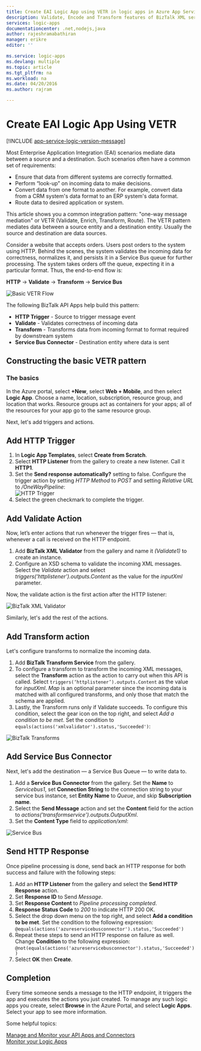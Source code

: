 ```yaml
---
title: Create EAI Logic App using VETR in logic apps in Azure App Service | Microsoft Azure
description: Validate, Encode and Transform features of BizTalk XML services
services: logic-apps
documentationcenter: .net,nodejs,java
author: rajeshramabathiran
manager: erikre
editor: ''

ms.service: logic-apps
ms.devlang: multiple
ms.topic: article
ms.tgt_pltfrm: na
ms.workload: na
ms.date: 04/20/2016
ms.author: rajram

---
```

# Create EAI Logic App Using VETR
[!INCLUDE [app-service-logic-version-message](../../includes/app-service-logic-version-message.md)]

Most Enterprise Application Integration (EAI) scenarios mediate data between a source and a destination. Such scenarios often have a common set of requirements:

* Ensure that data from different systems are correctly formatted.
* Perform “look-up” on incoming data to make decisions.
* Convert data from one format to another. For example, convert data from a CRM system's data format to an ERP system's data format.
* Route data to desired application or system.

This article shows you a common integration pattern: "one-way message mediation" or VETR (Validate, Enrich, Transform, Route). The VETR pattern mediates data between a source entity and a destination entity. Usually the source and destination are data sources.

Consider a website that accepts orders. Users post orders to the system using HTTP. Behind the scenes, the system validates the incoming data for correctness, normalizes it, and persists it in a Service Bus queue for further processing. The system takes orders off the queue, expecting it in a particular format. Thus, the end-to-end flow is:

**HTTP** → **Validate** → **Transform** → **Service Bus**

![Basic VETR Flow][1]

The following BizTalk API Apps help build this pattern:

* **HTTP Trigger** - Source to trigger message event
* **Validate** - Validates correctness of incoming data
* **Transform** - Transforms data from incoming format to format required by downstream system
* **Service Bus Connector** - Destination entity where data is sent

## Constructing the basic VETR pattern
### The basics
In the Azure portal, select **+New**, select **Web + Mobile**, and then select **Logic App**. Choose a name, location, subscription, resource group, and location that works. Resource groups act as containers for your apps; all of the resources for your app go to the same resource group.

Next, let's add triggers and actions.

## Add HTTP Trigger
1. In **Logic App Templates**, select **Create from Scratch**.
2. Select **HTTP Listener** from the gallery to create a new listener. Call it **HTTP1**.
3. Set the **Send response automatically?** setting to false. Configure the trigger action by setting *HTTP Method* to *POST* and setting *Relative URL* to */OneWayPipeline*:  
    ![HTTP Trigger][2]
4. Select the green checkmark to complete the trigger.

## Add Validate Action
Now, let’s enter actions that run whenever the trigger fires — that is, whenever a call is received on the HTTP endpoint.

1. Add **BizTalk XML Validator** from the gallery and name it *(Validate1)* to create an instance.
2. Configure an XSD schema to validate the incoming XML messages. Select the *Validate* action and select *triggers(‘httplistener’).outputs.Content* as the value for the *inputXml* parameter.

Now, the validate action is the first action after the HTTP listener: 

![BizTalk XML Validator][3]

Similarly, let's add the rest of the actions. 

## Add Transform action
Let's configure transforms to normalize the incoming data.

1. Add **BizTalk Transform Service** from the gallery.
2. To configure a transform to transform the incoming XML messages, select the **Transform** action as the action to carry out when this API is called. Select ```triggers(‘httplistener’).outputs.Content``` as the value for *inputXml*. *Map* is an optional parameter since the incoming data is matched with all configured transforms, and only those that match the schema are applied.
3. Lastly, the Transform runs only if Validate succeeds. To configure this condition, select the gear icon on the top right, and select *Add a condition to be met*. Set the condition to ```equals(actions('xmlvalidator').status,'Succeeded')```:  

![BizTalk Transforms][4]

## Add Service Bus Connector
Next, let's add the destination — a Service Bus Queue — to write data to.

1. Add a **Service Bus Connector** from the gallery. Set the **Name** to *Servicebus1*, set **Connection String** to the connection string to your service bus instance, set **Entity Name** to *Queue*, and skip **Subscription name**.
2. Select the **Send Message** action and set the **Content** field for the action to *actions('transformservice').outputs.OutputXml*.
3. Set the **Content Type** field to *application/xml*:  

![Service Bus][5]

## Send HTTP Response
Once pipeline processing is done, send back an HTTP response for both success and failure with the following steps:

1. Add an **HTTP Listener** from the gallery and select the **Send HTTP Response** action.
2. Set **Response ID** to Send *Message*.
3. Set **Response Content** to *Pipeline processing completed*.
4. **Response Status Code** to *200* to indicate HTTP 200 OK.
5. Select the drop down menu on the top right, and select **Add a condition to be met**.  Set the condition to the following expression:  
    ```@equals(actions('azureservicebusconnector').status,'Succeeded')```  <br/>
6. Repeat these steps to send an HTTP response on failure as well. Change **Condition** to the following expression:  
   ```@not(equals(actions('azureservicebusconnector').status,'Succeeded'))``` <br/>
7. Select **OK** then **Create**.

## Completion
Every time someone sends a message to the HTTP endpoint, it triggers the app and executes the actions you just created. To manage any such logic apps you create, select **Browse** in the Azure Portal, and select **Logic Apps**. Select your app to see more information.

Some helpful topics:

[Manage and Monitor your API Apps and Connectors](app-service-logic-monitor-your-connectors.md)  <br/>
[Monitor your Logic Apps](app-service-logic-monitor-your-logic-apps.md)

<!--image references -->
[1]: ./media/app-service-logic-create-EAI-logic-app-using-VETR/BasicVETR.PNG
[2]: ./media/app-service-logic-create-EAI-logic-app-using-VETR/HTTPListener.PNG
[3]: ./media/app-service-logic-create-EAI-logic-app-using-VETR/BizTalkXMLValidator.PNG
[4]: ./media/app-service-logic-create-EAI-logic-app-using-VETR/BizTalkTransforms.PNG
[5]: ./media/app-service-logic-create-EAI-logic-app-using-VETR/AzureServiceBus.PNG
